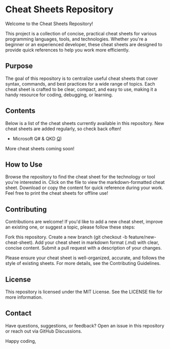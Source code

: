 # Cheat Sheets Repository
Welcome to the Cheat Sheets Repository! 

This project is a collection of concise, practical cheat sheets for various programming languages, tools, and technologies. Whether you're a beginner or an experienced developer, these cheat sheets are designed to provide quick references to help you work more efficiently.

## Purpose
The goal of this repository is to centralize useful cheat sheets that cover syntax, commands, and best practices for a wide range of topics. Each cheat sheet is crafted to be clear, compact, and easy to use, making it a handy resource for coding, debugging, or learning.

## Contents
Below is a list of the cheat sheets currently available in this repository. New cheat sheets are added regularly, so check back often!
- Microsoft Q# & QKD [Q](https://github.com/jullyanolino/cheat_sheets/blob/main/quantum/q-sharp.html))

More cheat sheets coming soon!

## How to Use

Browse the repository to find the cheat sheet for the technology or tool you're interested in.
Click on the file to view the markdown-formatted cheat sheet.
Download or copy the content for quick reference during your work.
Feel free to print the cheat sheets for offline use!

## Contributing
Contributions are welcome! If you'd like to add a new cheat sheet, improve an existing one, or suggest a topic, please follow these steps:

Fork this repository.
Create a new branch (git checkout -b feature/new-cheat-sheet).
Add your cheat sheet in markdown format (.md) with clear, concise content.
Submit a pull request with a description of your changes.

Please ensure your cheat sheet is well-organized, accurate, and follows the style of existing sheets. For more details, see the Contributing Guidelines.

## License
This repository is licensed under the MIT License. See the LICENSE file for more information.

## Contact
Have questions, suggestions, or feedback? Open an issue in this repository or reach out via GitHub Discussions.

Happy coding,
